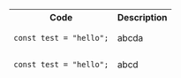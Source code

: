 <table class="jop-noMdConv"><thead class="jop-noMdConv"><tr class="jop-noMdConv"><th class="jop-noMdConv">Code</th><th class="jop-noMdConv">Description</th></tr><tr class="jop-noMdConv"><td class="jop-noMdConv"><pre class="jop-noMdConv"><code class="">const test = "hello";</code></pre></td><td class="jop-noMdConv">abcda</td></tr><tr class="jop-noMdConv"><td class="jop-noMdConv"><pre class="jop-noMdConv"><code class="">const test = "hello";</code></pre></td><td class="jop-noMdConv">abcd</td></tr></thead></table>
